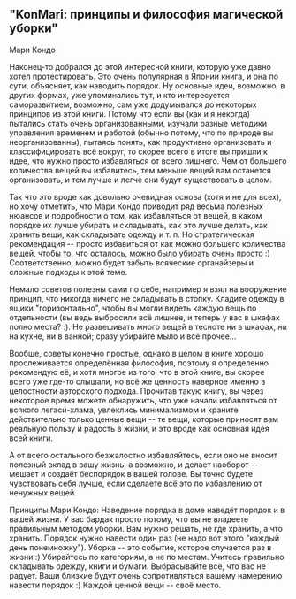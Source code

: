 ## "KonMari: принципы и философия магической уборки"

Мари Кондо

Наконец-то добрался до этой интересной книги, которую уже давно хотел протестировать. Это очень популярная в Японии книга, и она по сути, объясняет, как наводить порядок. Ну основные идеи, возможно, в других формах, уже упоминались тут, и кто интересуется саморазвитием, возможно, сам уже додумывался до некоторых принципов из этой книги. Потому что если вы (как и я некогда) пытались стать очень организованными, изучали разные методики управления временем и работой (обычно потому, что по природе вы неорганизованны), пытаясь понять, как продуктивно организовать и классифицировать всё вокруг, то скорее всего в итоге вы пришли к идее, что нужно просто избавляться от всего лишнего. Чем от большего количества вещей вы избавитесь, тем меньше вещей вам останется организовать, и тем лучше и легче они будут существовать в целом.

Так что это вроде как довольно очевидная основа (хотя и не для всех), но хочу отметить, что Мари Кондо приводит ряд весьма полезных нюансов и подробности о том, как избавляться от вещей, в каком порядке их лучше убирать и складывать, как это лучше делать, как хранить вещи, как складывать одежду и т. п. Но стратегическая рекомендация -- просто избавиться от как можно большего количества вещей, чтобы то, что осталось, можно было убирать очень просто :) Соответственно, можно будет забыть всяческие органайзеры и сложные подходы к этой теме.

Немало советов полезны сами по себе, например я взял на вооружение принцип, что никогда ничего не складывать в стопку. Кладите одежду в ящики "горизонтально", чтобы вы могли видеть каждую вещь по отдельности (вы ведь выбросили всё лишнее, и теперь у вас в шкафах полно места? :). Не развешивать много вещей в тесноте ни в шкафах, ни на кухне, ни в ванной; сразу убирайте мыло и всё прочее...

Вообще, советы конечно простые, однако в целом в книге хорошо прослеживается определённая философия, поэтому я определенно рекомендую её, и хотя многое из того, что в этой книге, вы скорее всего уже где-то слышали, но всё же ценность наверное именно в целостности авторского подхода. Прочитав такую книгу, вы через некоторое время можете обнаружить, что уже начали избавляться от всякого легаси-хлама, увлеклись минимализмом и храните действительно только ценные вещи -- те вещи, которые приносят вам реальную пользу и радость в жизни, и это вроде как основная идея всей книги.

А от всего остального безжалостно избавляйтесь, если оно не вносит полезный вклад в вашу жизнь, а возможно, и делает наоборот -- мешает и создаёт беспорядок в вашей голове. Вы точно будете чувствовать себя лучше, если сделаете всё это по избавлению от ненужных вещей.

Принципы Мари Кондо:
Наведение порядка в доме наведёт порядок и в вашей жизни.
У вас бардак просто потому, что вы не владеете правильным методом уборки.
Вам нужно решать, не где хранить, а что хранить.
Порядок нужно навести один раз (не надо вот этого "каждый день понемножку"). Уборка -- это событие, которое случается раз в жизни :)
Убирайтесь по категориям, а не по местам.
Учитесь правильно складывать одежду, книги и бумаги.
Выбрасывайте всё, что вас не радует.
Ваши близкие будут очень сопротивляться вашему намерению навести порядок :)
Каждой ценной вещи -- своё место.
